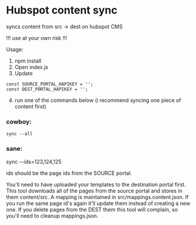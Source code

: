 # Hubspot content sync
syncs content from src -> dest on hubspot CMS

!!! use at your own risk !!!

Usage:
1. npm install
2. Open index.js
3. Update 
```
const SOURCE_PORTAL_HAPIKEY = '';
const DEST_PORTAL_HAPIKEY = '';
```

4. run one of the commands below (i recommend syncing one piece of content first)


### cowboy:
```
sync --all
```
### sane:
sync --ids=123,124,125

ids should be the page ids from the SOURCE portal.

You'll need to have uploaded your templates to the destination portal first. This tool downloads all of the pages from the source portal and stores in them content/src. A mapping is maintained in src/mappings.content.json. If you run the same page id's again it'll update them instead of creating a new one. If you delete pages from the DEST them this tool will complain, so you'll need to cleanup mappings.json. 

